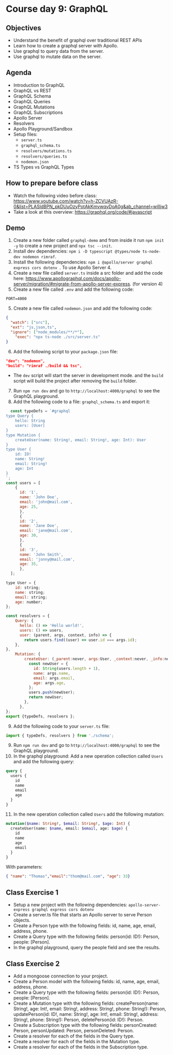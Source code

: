 # Course day 9: GraphQL

## Objectives
- Understand the benefit of graphql over traditional REST APIs
- Learn how to create a graphql server with Apollo.
- Use graphql to query data from the server.
- Use graphql to mutate data on the server. 


## Agenda
- Introduction to GraphQL
- GraphQL vs REST
- GraphQL Schema
- GraphQL Queries
- GraphQL Mutations
- GraphQL Subscriptions
- Apollo Server
- Resolvers
- Apollo Playground/Sandbox
- Setup files:
  - `server.ts`
  - `graphql_schema.ts`
  - `resolvers/mutations.ts`
  - `resolvers/queries.ts`
  - `nodemon.json`
- TS Types vs GraphQL Types

## How to prepare before class
- Watch the following video before class: https://www.youtube.com/watch?v=h-ZCVUAzR-0&list=PLASldBPN_pkDUuOzyPotAkKmvwqyDoA0g&ab_channel=willjw3
- Take a look at this overview: https://graphql.org/code/#javascript

## Demo
1. Create a new folder called `graphql-demo` and from inside it run `npm init -y` to create a new project and `npx tsc --init`.
2. Install dev dependencies: `npm i -D typescript @types/node ts-node-dev nodemon rimraf`.
3. Install the following dependencies: `npm i @apollo/server graphql express cors dotenv `. To use Apollo Server 4.
4. Create a new file called `server.ts` inside a src folder and add the code here: https://www.apollographql.com/docs/apollo-server/migration/#migrate-from-apollo-server-express. (for version 4)
5. Create a new file called `.env` and add the following code:
```
PORT=4000
```
5. Create a new file called `nodemon.json` and add the following code:
```json
{
  "watch": ["src"],
  "ext": "js,json,ts",
  "ignore": ["node_modules/**/*"],
    "exec": "npx ts-node ./src/server.ts"
}
```
6. Add the following script to your `package.json` file:
```json
"dev": "nodemon",
"build": "rimraf ./build && tsc",
```
  - The `dev` script will start the server in development mode. and the `build` script will build the project after removing the `build` folder.
7. Run `npm run dev` and go to `http://localhost:4000/graphql` to see the GraphQL playground.
8. Add the following code to a file: `graphql_schema.ts` and export it:
```js
  const typeDefs = `#graphql 
type Query {
    hello: String
    users: [User]
}
type Mutation {
    createUser(name: String!, email: String!, age: Int): User
}
type User {
    id: ID!
    name: String!
    email: String!
    age: Int
}
`;
const users = [
    {
      id: '1',
      name: 'John Doe',
      email: 'john@mail.com',
      age: 25,
      },
      {
      id: '2',
      name: 'Jane Doe',
      email: 'jane@mail.com',
      age: 30,
      },
      {
      id: '3',
      name: 'John Smith',
      email: 'jonny@mail.com',
      age: 35,
      },
  ];

type User = {
    id: string;
    name: string;
    email: string;
    age: number;
}; 

const resolvers = {
    Query: {
      hello: () => 'Hello world!',
      users: () => users,
      user: (parent, args, context, info) => {
        return users.find((user) => user.id === args.id);
    },
},
    Mutation: {
        createUser: (_parent:never, args:User, _context:never, _info:never) => {
          const newUser = {
            id: String(users.length + 1),
            name: args.name,
            email: args.email,
            age: args.age,
          };
          users.push(newUser);
          return newUser;
        },
      },
};
export {typeDefs, resolvers };
```
9. Add the following code to your `server.ts` file:
```js
import { typeDefs, resolvers } from './schema';
```
9. Run `npm run dev` and go to `http://localhost:4000/graphql` to see the GraphQL playground.
10. In the graphql playground: Add a new operation collection called `Users` and add the following query:
```graphql
query {
  users {
    id
    name
    email
    age
  }
}
```
11. In the new operation collection called `Users` add the following mutation:
```graphql
mutation($name: String!, $email: String!, $age: Int) {
  createUser(name: $name, email: $email, age: $age) {
    id
    name
    age
    email
  }
}
```
With parameters:
```json
{ "name": "Thomas","email":"thom@mail.com", "age": 33}
```
## Class Exercise 1
- Setup a new project with the following dependencies: `apollo-server-express graphql express cors dotenv` 
- Create a server.ts file that starts an Apollo server to serve Person objects.
- Create a Person type with the following fields: id, name, age, email, address, phone.
- Create a Query type with the following fields: person(id: ID!): Person, people: [Person].
- In the graphql playground, query the people field and see the results. 

## Class Exercise 2
- Add a mongoose connection to your project.
- Create a Person model with the following fields: id, name, age, email, address, phone.
- Create a Query type with the following fields: person(id: ID!): Person, people: [Person].
- Create a Mutation type with the following fields: createPerson(name: String!, age: Int!, email: String!, address: String!, phone: String!): Person, updatePerson(id: ID!, name: String!, age: Int!, email: String!, address: String!, phone: String!): Person, deletePerson(id: ID!): Person.
- Create a Subscription type with the following fields: personCreated: Person, personUpdated: Person, personDeleted: Person.
- Create a resolver for each of the fields in the Query type.
- Create a resolver for each of the fields in the Mutation type.
- Create a resolver for each of the fields in the Subscription type.


